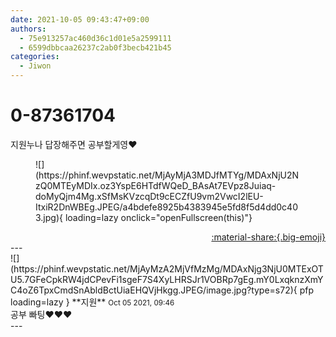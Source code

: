 ```yaml
---
date: 2021-10-05 09:43:47+09:00
authors:
  - 75e913257ac460d36c1d01e5a2599111
  - 6599dbbcaa26237c2ab0f3becb421b45
categories:
  - Jiwon
---
```


# 0-87361704

<div class="post-container" markdown="1">
<div class="content-container md-sidebar__scrollwrap" markdown="1">

지원누나 답장해주면 공부할게영❤️
<figure markdown="1">
![](https://phinf.wevpstatic.net/MjAyMjA3MDJfMTYg/MDAxNjU2NzQ0MTEyMDIx.oz3YspE6HTdfWQeD_BAsAt7EVpz8Juiaq-doMyQjm4Mg.xSfMsKVzcqDt9cECZfU9vm2VwcI2lEU-ItxiR2DnWBEg.JPEG/a4bdefe8925b4383945e5fd8f5d4dd0c403.jpg){ loading=lazy onclick="openFullscreen(this)"}
</figure>


</div>
</div>

<div style="text-align: right;" markdown="1">
<a href="https://weverse.io/fromis9/fanpost/0-87361704" style="text-align: right;">:material-share:{.big-emoji}</a>
</div>
---

<div class="comments-container md-sidebar__scrollwrap" markdown="1">
<div class="comment" markdown="1">
<div class='id-container' markdown="1">
![](https://phinf.wevpstatic.net/MjAyMzA2MjVfMzMg/MDAxNjg3NjU0MTExOTU5.7GFeCpkRW4jdCPevFi1sgeF7S4XyLHRSJr1VOBRp7gEg.mY0LxqknzXmYC4oZ6TpxCmdSnAbldBctUiaEHQVjHkgg.JPEG/image.jpg?type=s72){ pfp loading=lazy }
**<span class="artist">지원</span>** <small>Oct 05 2021, 09:46</small><br>
</div>
<div class='comment-body' markdown="1">
공부 빠팅❤️❤️❤️
</div>
</div>
</div>
---
